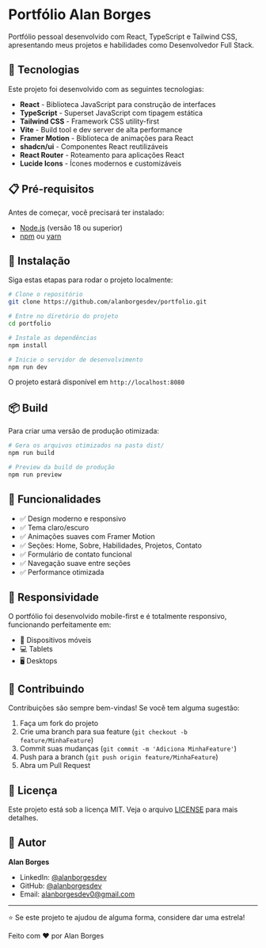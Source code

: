 # Portfólio Alan Borges

Portfólio pessoal desenvolvido com React, TypeScript e Tailwind CSS, apresentando meus projetos e habilidades como Desenvolvedor Full Stack.

## 🚀 Tecnologias

Este projeto foi desenvolvido com as seguintes tecnologias:

- **React** - Biblioteca JavaScript para construção de interfaces
- **TypeScript** - Superset JavaScript com tipagem estática
- **Tailwind CSS** - Framework CSS utility-first
- **Vite** - Build tool e dev server de alta performance
- **Framer Motion** - Biblioteca de animações para React
- **shadcn/ui** - Componentes React reutilizáveis
- **React Router** - Roteamento para aplicações React
- **Lucide Icons** - Ícones modernos e customizáveis

## 📋 Pré-requisitos

Antes de começar, você precisará ter instalado:

- [Node.js](https://nodejs.org/) (versão 18 ou superior)
- [npm](https://www.npmjs.com/) ou [yarn](https://yarnpkg.com/)

## 🔧 Instalação

Siga estas etapas para rodar o projeto localmente:

```bash
# Clone o repositório
git clone https://github.com/alanborgesdev/portfolio.git

# Entre no diretório do projeto
cd portfolio

# Instale as dependências
npm install

# Inicie o servidor de desenvolvimento
npm run dev
```

O projeto estará disponível em `http://localhost:8080`

## 📦 Build

Para criar uma versão de produção otimizada:

```bash
# Gera os arquivos otimizados na pasta dist/
npm run build

# Preview da build de produção
npm run preview
```

## 🎨 Funcionalidades

- ✅ Design moderno e responsivo
- ✅ Tema claro/escuro
- ✅ Animações suaves com Framer Motion
- ✅ Seções: Home, Sobre, Habilidades, Projetos, Contato
- ✅ Formulário de contato funcional
- ✅ Navegação suave entre seções
- ✅ Performance otimizada

## 📱 Responsividade

O portfólio foi desenvolvido mobile-first e é totalmente responsivo, funcionando perfeitamente em:

- 📱 Dispositivos móveis
- 💻 Tablets
- 🖥️ Desktops

## 🤝 Contribuindo

Contribuições são sempre bem-vindas! Se você tem alguma sugestão:

1. Faça um fork do projeto
2. Crie uma branch para sua feature (`git checkout -b feature/MinhaFeature`)
3. Commit suas mudanças (`git commit -m 'Adiciona MinhaFeature'`)
4. Push para a branch (`git push origin feature/MinhaFeature`)
5. Abra um Pull Request

## 📄 Licença

Este projeto está sob a licença MIT. Veja o arquivo [LICENSE](LICENSE) para mais detalhes.

## 👤 Autor

**Alan Borges**

- LinkedIn: [@alanborgesdev](https://linkedin.com/in/alanborgesdev)
- GitHub: [@alanborgesdev](https://github.com/alanborgesdev)
- Email: alanborgesdev0@gmail.com

---

⭐ Se este projeto te ajudou de alguma forma, considere dar uma estrela!

Feito com ❤️ por Alan Borges
